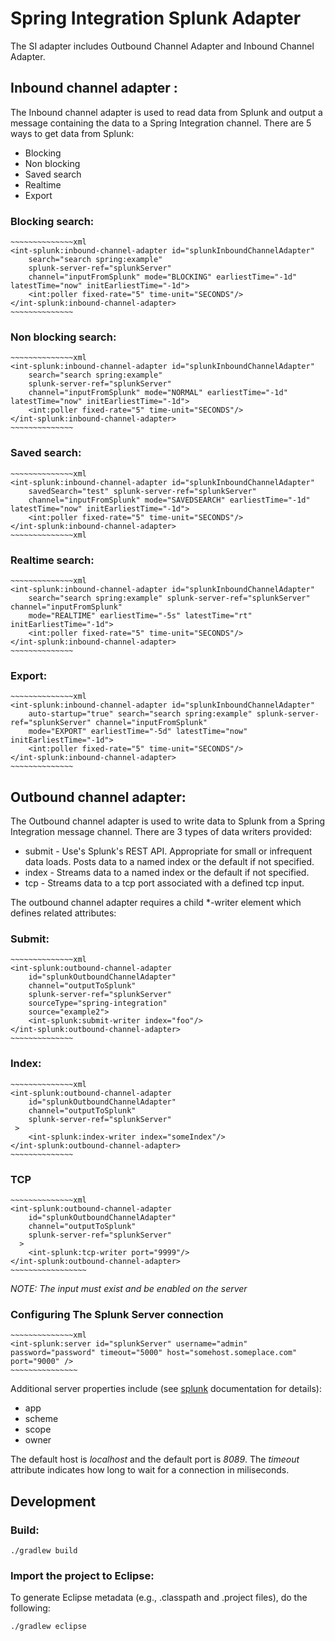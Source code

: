 Spring Integration Splunk Adapter
=================================================

The SI adapter includes Outbound Channel Adapter and Inbound Channel Adapter.

Inbound channel adapter :
-----------------------------------------------------------------------------
The Inbound channel adapter is used to read data from Splunk and output a message containing the data to a Spring Integration channel. There are 5 ways to get data from Splunk:

* Blocking
* Non blocking
* Saved search
* Realtime
* Export


### Blocking search:

	~~~~~~~~~~~~~~xml
	<int-splunk:inbound-channel-adapter id="splunkInboundChannelAdapter"
		search="search spring:example"
		splunk-server-ref="splunkServer"
		channel="inputFromSplunk" mode="BLOCKING" earliestTime="-1d" latestTime="now" initEarliestTime="-1d">
		<int:poller fixed-rate="5" time-unit="SECONDS"/>
	</int-splunk:inbound-channel-adapter>
	~~~~~~~~~~~~~~


### Non blocking search:

	~~~~~~~~~~~~~~xml
	<int-splunk:inbound-channel-adapter id="splunkInboundChannelAdapter"
		search="search spring:example"
		splunk-server-ref="splunkServer"
		channel="inputFromSplunk" mode="NORMAL" earliestTime="-1d" latestTime="now" initEarliestTime="-1d">
		<int:poller fixed-rate="5" time-unit="SECONDS"/>
	</int-splunk:inbound-channel-adapter>
	~~~~~~~~~~~~~~


### Saved search:
 
	~~~~~~~~~~~~~~xml
	<int-splunk:inbound-channel-adapter id="splunkInboundChannelAdapter"
		savedSearch="test" splunk-server-ref="splunkServer"
		channel="inputFromSplunk" mode="SAVEDSEARCH" earliestTime="-1d" latestTime="now" initEarliestTime="-1d">
		<int:poller fixed-rate="5" time-unit="SECONDS"/>
	</int-splunk:inbound-channel-adapter>
	~~~~~~~~~~~~~~xml


### Realtime search:

	~~~~~~~~~~~~~~xml
	<int-splunk:inbound-channel-adapter id="splunkInboundChannelAdapter"
		search="search spring:example" splunk-server-ref="splunkServer" channel="inputFromSplunk"
		mode="REALTIME" earliestTime="-5s" latestTime="rt" initEarliestTime="-1d">
		<int:poller fixed-rate="5" time-unit="SECONDS"/>
	</int-splunk:inbound-channel-adapter>
	~~~~~~~~~~~~~~


### Export:

	~~~~~~~~~~~~~~xml
	<int-splunk:inbound-channel-adapter id="splunkInboundChannelAdapter"
		auto-startup="true" search="search spring:example" splunk-server-ref="splunkServer" channel="inputFromSplunk"
		mode="EXPORT" earliestTime="-5d" latestTime="now" initEarliestTime="-1d">
		<int:poller fixed-rate="5" time-unit="SECONDS"/>
	</int-splunk:inbound-channel-adapter>
	~~~~~~~~~~~~~~


Outbound channel adapter:
----------------------------------------------------------------------------------------------

The Outbound channel adapter is used to write data to Splunk from a Spring Integration message channel. There are 3 types of data writers provided:

* submit - Use's Splunk's REST API. Appropriate for small or infrequent data loads. Posts data to a named index or the default if not specified.
* index - Streams data to a named index or the default if not specified.
* tcp - Streams data to a tcp port associated with a defined tcp input.

The outbound channel adapter requires a child *-writer element which defines related attributes:

### Submit:

	~~~~~~~~~~~~~~xml
	<int-splunk:outbound-channel-adapter
		id="splunkOutboundChannelAdapter"
		channel="outputToSplunk"
		splunk-server-ref="splunkServer" 
		sourceType="spring-integration" 
		source="example2">
		<int-splunk:submit-writer index="foo"/>
	</int-splunk:outbound-channel-adapter>
	~~~~~~~~~~~~~~

### Index:

	~~~~~~~~~~~~~~xml
	<int-splunk:outbound-channel-adapter
		id="splunkOutboundChannelAdapter"
		channel="outputToSplunk" 
		splunk-server-ref="splunkServer"
	 >
		<int-splunk:index-writer index="someIndex"/>
	</int-splunk:outbound-channel-adapter>
	~~~~~~~~~~~~~~


### TCP

	~~~~~~~~~~~~~~xml
	<int-splunk:outbound-channel-adapter
		id="splunkOutboundChannelAdapter" 
		channel="outputToSplunk" 
		splunk-server-ref="splunkServer"
	  >
		<int-splunk:tcp-writer port="9999"/>
	</int-splunk:outbound-channel-adapter>
	~~~~~~~~~~~~~~~~~
	
*NOTE: The input must exist and be enabled on the server*

### Configuring The Splunk Server connection

	~~~~~~~~~~~~~~xml
	<int-splunk:server id="splunkServer" username="admin" password="password" timeout="5000" host="somehost.someplace.com" port="9000" />
	~~~~~~~~~~~~~~~	
	
Additional server properties include (see [splunk](http://docs.splunk.com/Documentation/Splunk/latest) documentation for details): 

* app
* scheme
* scope
* owner

The default host is *localhost* and the default port is *8089*. The *timeout* attribute indicates how long to wait for a connection in miliseconds. 


Development
-----------------
### Build:

	./gradlew build

### Import the project to Eclipse:

To generate Eclipse metadata (e.g., .classpath and .project files), do the following:

	./gradlew eclipse
